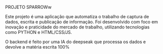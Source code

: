 PROJETO SPARROWw

Este projeto é uma aplicação que automatiza o trabalho de captura de dados, escrita e publicação de informação.
Foi desenvolvido com foco em inovação e praticidade do mercado de trabalho, utilizando tecnologias como PYTHON e HTML/CSS/JS.

O backend é feito por uma IA do deepseak que processa os dados e devolve a matéria escrita 100%
